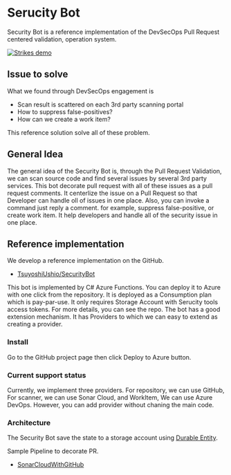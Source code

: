 # Serucity Bot

Security Bot is a reference implementation of the DevSecOps Pull Request centered validation, operation system. 

[![Strikes demo](https://img.youtube.com/vi/_c-dvMDlnsY/0.jpg)](https://www.youtube.com/watch?v=_c-dvMDlnsY)


## Issue to solve 

What we found through DevSecOps engagement is 

* Scan result is scattered on each 3rd party scanning portal
* How to suppress false-positives?
* How can we create a work item? 

This reference solution solve all of these problem. 

## General Idea 

The general idea of the Security Bot is, through the Pull Request Validation, we can scan source code and find several issues by several 3rd party services. 
This bot decorate pull request with all of these issues as a pull request comments. It centerlize the issue on a Pull Request so that Developer can handle oll 
of issues in one place. Also, you can invoke a command just reply a comment. for example, suppress false-positive, or create work item. 
It help developers and handle all of the security issue in one place. 



## Reference implementation

We develop a reference implementation on the GitHub. 

* [TsuyoshiUshio/SecurityBot](https://github.com/TsuyoshiUshio/SecurityBot)

This bot is implemented by C# Azure Functions. You can deploy it to Azure with one click from the repository. It is deployed as a Consumption plan which is pay-par-use.
It only requires Storage Account with Serucity tools access tokens. For more details, you can see the repo. The bot has a good extension mechanism. It has Providers to which we can easy to extend as creating a provider.

### Install

Go to the GitHub project page then click Deploy to Azure button. 

### Current support status

Currently, we implement three providers. For repository, we can use GitHub, For scanner, we can use Sonar Cloud, and WorkItem, We can use Azure DevOps. However, you can add provider without chaning the main code. 

### Architecture 

The Security Bot save the state to a storage account using [Durable Entity]().

Sample Pipeline to decorate PR. 
* [SonarCloudWithGitHub](https://dev.azure.com/csedevops/DevSecOps/_apps/hub/ms.vss-ciworkflow.build-ci-hub?_a=edit-build-definition&id=69)
